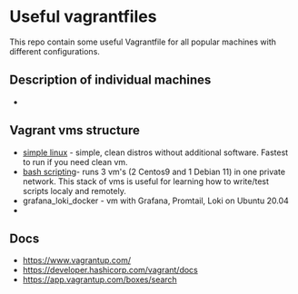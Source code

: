 # Useful vagrantfiles

This repo contain some useful Vagrantfile for all popular machines with different configurations.

## Description of individual machines
- 
## Vagrant vms structure

- [simple linux](./simple_linux/) - simple, clean distros without additional software. Fastest to run if you need clean vm.
- [bash scripting](./bash_scripting/)- runs 3 vm's (2 Centos9 and 1 Debian 11) in one private network. This stack of vms is useful for learning how to write/test scripts localy and remotely.
- grafana_loki_docker - vm with Grafana, Promtail, Loki on Ubuntu 20.04
- 
## Docs
- https://www.vagrantup.com/
- https://developer.hashicorp.com/vagrant/docs
- https://app.vagrantup.com/boxes/search